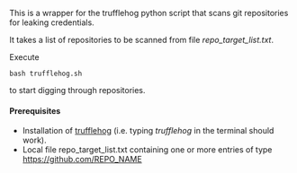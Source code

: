 This is a wrapper for the trufflehog python script that scans git repositories for leaking credentials.

It takes a list of repositories to be scanned from file *repo_target_list.txt*. 

Execute 

    bash trufflehog.sh

to start digging through repositories.

#### Prerequisites
* Installation of [trufflehog](https://github.com/dxa4481/truffleHog) (i.e. typing *trufflehog* in the terminal should work).
* Local file repo_target_list.txt containing one or more entries of type https://github.com/REPO_NAME 
